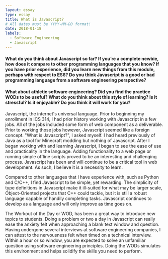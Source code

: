 ```yaml
---
layout: essay
type: essay
title: What is Javascript?
# All dates must be YYYY-MM-DD format!
date: 2018-01-18
labels:
  - Software Engineering
  - Javascript
---
```


#### What do you think about Javascript so far? If you’re a complete newbie, how does it compare to other programming languages that you know? If you have prior experience, did you learn new things from this module, perhaps with respect to ES6? Do you think Javascript is a good or bad programming language from a software engineering perspective?

#### What about athletic software engineering? Did you find the practice WODs to be useful? What do you think about this style of learning? Is it stressful? Is it enjoyable? Do you think it will work for you?

Javascript, the internet's universal language. Prior to beginning my enrollment in ICS 314, I had prior history working with Javascript in a few jobs. All of the jobs included some form of web component as a deliverable. Prior to working those jobs however, Javascript seemed like a foreign concept. "What is Javascript?", I asked myself. I had heard previously of Java as a tool for Minecraft modding but nothing of Javascript. After I began working with and learning Javascript, I began to see the ease of use and practicality in the language. Adding functionality to a web page or running simple offline scripts proved to be an interesting and challenging process. Javascript has been and will continue to be a critical tool in web development. As such, I believe it is a necessity to learn.    

Compared to other languages that I have experience with, such as Python and C/C++, I find Javascript to be simple, yet rewarding. The simplicity of type definitions in Javascript make it ill-suited for what may be larger scale, Object-Oriented projects that C++ could tackle, but it is still a robust language capable of handily completing tasks. Javascript continues to develop as a language and will only improve as time goes on. 

The Workout of the Day or WOD, has been a great way to introduce new topics to students. Doing a problem or two a day in Javascript can really ease the anxiety felt when approaching a blank text window and question. Having undergone several interviews at software engineering companies, I can attest to the nervousness felt when timed on a technical interview. Within a hour or so window, you are expected to solve an unfamiliar question using software engineering principles. Doing the WODs simulates this environment and helps solidify the skills you need to perform.
